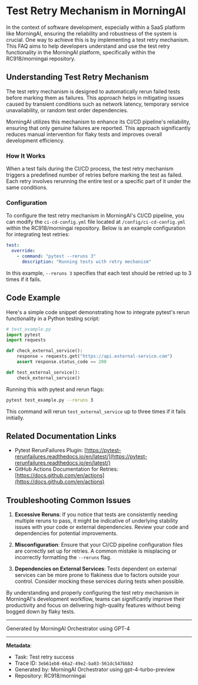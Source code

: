 # Test Retry Mechanism in MorningAI

In the context of software development, especially within a SaaS platform like MorningAI, ensuring the reliability and robustness of the system is crucial. One way to achieve this is by implementing a test retry mechanism. This FAQ aims to help developers understand and use the test retry functionality in the MorningAI platform, specifically within the RC918/morningai repository.

## Understanding Test Retry Mechanism

The test retry mechanism is designed to automatically rerun failed tests before marking them as failures. This approach helps in mitigating issues caused by transient conditions such as network latency, temporary service unavailability, or random test order dependencies.

MorningAI utilizes this mechanism to enhance its CI/CD pipeline's reliability, ensuring that only genuine failures are reported. This approach significantly reduces manual intervention for flaky tests and improves overall development efficiency.

### How It Works

When a test fails during the CI/CD process, the test retry mechanism triggers a predefined number of retries before marking the test as failed. Each retry involves rerunning the entire test or a specific part of it under the same conditions.

### Configuration

To configure the test retry mechanism in MorningAI's CI/CD pipeline, you can modify the `ci-cd-config.yml` file located at `/config/ci-cd-config.yml` within the RC918/morningai repository. Below is an example configuration for integrating test retries:

```yaml
test:
  override:
    - command: "pytest --reruns 3"
      description: "Running tests with retry mechanism"
```

In this example, `--reruns 3` specifies that each test should be retried up to 3 times if it fails.

## Code Example

Here's a simple code snippet demonstrating how to integrate pytest's rerun functionality in a Python testing script:

```python
# test_example.py
import pytest
import requests

def check_external_service():
    response = requests.get("https://api.external-service.com")
    assert response.status_code == 200

def test_external_service():
    check_external_service()
```

Running this with pytest and rerun flags:

```bash
pytest test_example.py --reruns 3
```

This command will rerun `test_external_service` up to three times if it fails initially.

## Related Documentation Links

- Pytest RerunFailures Plugin: [https://pytest-rerunfailures.readthedocs.io/en/latest/](https://pytest-rerunfailures.readthedocs.io/en/latest/)
- GitHub Actions Documentation for Retries: [https://docs.github.com/en/actions](https://docs.github.com/en/actions)

## Troubleshooting Common Issues

1. **Excessive Reruns**: If you notice that tests are consistently needing multiple reruns to pass, it might be indicative of underlying stability issues with your code or external dependencies. Review your code and dependencies for potential improvements.
   
2. **Misconfiguration**: Ensure that your CI/CD pipeline configuration files are correctly set up for retries. A common mistake is misplacing or incorrectly formatting the `--reruns` flag.
   
3. **Dependencies on External Services**: Tests dependent on external services can be more prone to flakiness due to factors outside your control. Consider mocking these services during tests when possible.

By understanding and properly configuring the test retry mechanism in MorningAI's development workflow, teams can significantly improve their productivity and focus on delivering high-quality features without being bogged down by flaky tests.

---
Generated by MorningAI Orchestrator using GPT-4

---

**Metadata**:
- Task: Test retry success
- Trace ID: `3eb61eb8-66a2-49e2-ba03-561dc547bbb2`
- Generated by: MorningAI Orchestrator using gpt-4-turbo-preview
- Repository: RC918/morningai
